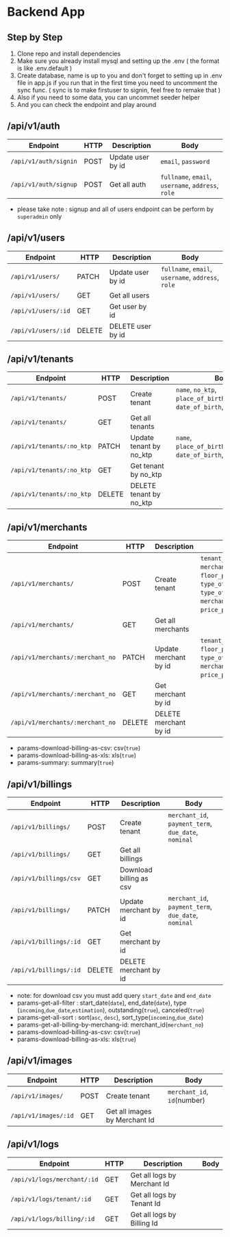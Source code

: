 # Backend App

## Step by Step

1. Clone repo and install dependencies
2. Make sure you already install mysql and setting up the .env ( the format is like .env.default )
3. Create database, name is up to you and don't forget to setting up in .env file in app.js if you run that in the first time you need to uncomment the sync func. ( sync is to make firstuser to signin, feel free to remake that )
4. Also if you need to some data, you can uncommet seeder helper
5. And you can check the endpoint and play around

## /api/v1/auth

| Endpoint              | HTTP | Description       | Body                                               |
| --------------------- | ---- | ----------------- | -------------------------------------------------- |
| `/api/v1/auth/signin` | POST | Update user by id | `email`, `password`                                |
| `/api/v1/auth/signup` | POST | Get all auth      | `fullname`, `email`, `username`, `address`, `role` |

- please take note : signup and all of users endpoint can be perform by `superadmin` only

## /api/v1/users

| Endpoint            | HTTP   | Description       | Body                                               |
| ------------------- | ------ | ----------------- | -------------------------------------------------- |
| `/api/v1/users/`    | PATCH  | Update user by id | `fullname`, `email`, `username`, `address`, `role` |
| `/api/v1/users/`    | GET    | Get all users     |                                                    |
| `/api/v1/users/:id` | GET    | Get user by id    |                                                    |
| `/api/v1/users/:id` | DELETE | DELETE user by id |                                                    |

## /api/v1/tenants

| Endpoint                  | HTTP   | Description             | Body                                                                          |
| ------------------------- | ------ | ----------------------- | ----------------------------------------------------------------------------- |
| `/api/v1/tenants/`        | POST   | Create tenant           | `name`, `no_ktp`, `place_of_birth`,`phone_number`, `date_of_birth`, `address` |
| `/api/v1/tenants/`        | GET    | Get all tenants         |                                                                               |
| `/api/v1/tenants/:no_ktp` | PATCH  | Update tenant by no_ktp | `name`, `place_of_birth`,`phone_number`, `date_of_birth`, `address`           |
| `/api/v1/tenants/:no_ktp` | GET    | Get tenant by no_ktp    |                                                                               |
| `/api/v1/tenants/:no_ktp` | DELETE | DELETE tenant by no_ktp |                                                                               |

## /api/v1/merchants

| Endpoint                         | HTTP   | Description           | Body                                                                                                                                                   |
| -------------------------------- | ------ | --------------------- | ------------------------------------------------------------------------------------------------------------------------------------------------------ |
| `/api/v1/merchants/`             | POST   | Create tenant         | `tenant_id`,`merchant_no`, `merchant_status`, `floor_position`, `type_of_sale`, `type_of_merchant`, `merchant_space`, `price_per_meter`, `total_price` |
| `/api/v1/merchants/`             | GET    | Get all merchants     |                                                                                                                                                        |
| `/api/v1/merchants/:merchant_no` | PATCH  | Update merchant by id | `tenant_id`, `merchant_status`, `floor_position`,`type_of_sale`, `type_of_merchant`, `merchant_space`, `price_per_meter`, `total_price`                |
| `/api/v1/merchants/:merchant_no` | GET    | Get merchant by id    |                                                                                                                                                        |
| `/api/v1/merchants/:merchant_no` | DELETE | DELETE merchant by id |                                                                                                                                                        |

- params-download-billing-as-csv: csv(`true`)
- params-download-billing-as-xls: xls(`true`)
- params-summary: summary(`true`)

## /api/v1/billings

| Endpoint               | HTTP   | Description             | Body                                                 |
| ---------------------- | ------ | ----------------------- | ---------------------------------------------------- |
| `/api/v1/billings/`    | POST   | Create tenant           | `merchant_id`, `payment_term`, `due_date`, `nominal` |
| `/api/v1/billings/`    | GET    | Get all billings        |                                                      |
| `/api/v1/billings/csv` | GET    | Download billing as csv |                                                      |
| `/api/v1/billings/`    | PATCH  | Update merchant by id   | `merchant_id`, `payment_term`, `due_date`, `nominal` |
| `/api/v1/billings/:id` | GET    | Get merchant by id      |                                                      |
| `/api/v1/billings/:id` | DELETE | DELETE merchant by id   |                                                      |

- note: for download csv you must add query `start_date` and `end_date`
- params-get-all-filter : start_date(`date`), end_date(`date`), type (`incoming`,`due_date`,`estimation`), outstanding(`true`), canceled(`true`)
- params-get-all-sort : sort(`asc`, `desc`), sort_type(`incoming`,`due_date`)
- params-get-all-billing-by-merchang-id: merchant_id(`merchant_no`)
- params-download-billing-as-csv: csv(`true`)
- params-download-billing-as-xls: xls(`true`)

## /api/v1/images

| Endpoint             | HTTP | Description                   | Body                        |
| -------------------- | ---- | ----------------------------- | --------------------------- |
| `/api/v1/images/`    | POST | Create tenant                 | `merchant_id`, `id`(number) |
| `/api/v1/images/:id` | GET  | Get all images by Merchant Id |                             |

## /api/v1/logs

| Endpoint                    | HTTP | Description                 | Body |
| --------------------------- | ---- | --------------------------- | ---- |
| `/api/v1/logs/merchant/:id` | GET  | Get all logs by Merchant Id |      |
| `/api/v1/logs/tenant/:id`   | GET  | Get all logs by Tenant Id   |      |
| `/api/v1/logs/billing/:id`  | GET  | Get all logs by Billing Id  |      |

